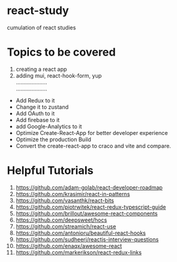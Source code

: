 # react-study
cumulation of react studies


# Topics to be covered
1. creating a react app
2. adding mui, react-hook-form, yup<br>
....................<br>
....................<br>
* Add Redux to it
* Change it to zustand
* Add OAuth to it
* Add firebase to it
* add Google-Analytics to it
* Optimize Create-React-App for better developer experience
* Optimize the production Build
* Convert the create-react-app to craco and vite and compare.

# Helpful Tutorials
1. https://github.com/adam-golab/react-developer-roadmap
2. https://github.com/krasimir/react-in-patterns
3. https://github.com/vasanthk/react-bits
4. https://github.com/piotrwitek/react-redux-typescript-guide
5. https://github.com/brillout/awesome-react-components
6. https://github.com/deepsweet/hocs
7. https://github.com/streamich/react-use
8. https://github.com/antonioru/beautiful-react-hooks
9. https://github.com/sudheerj/reactjs-interview-questions
10. https://github.com/enaqx/awesome-react
11. https://github.com/markerikson/react-redux-links